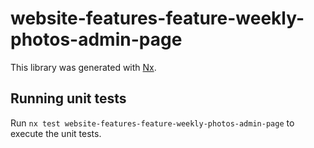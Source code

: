 # website-features-feature-weekly-photos-admin-page

This library was generated with [Nx](https://nx.dev).

## Running unit tests

Run `nx test website-features-feature-weekly-photos-admin-page` to execute the unit tests.
